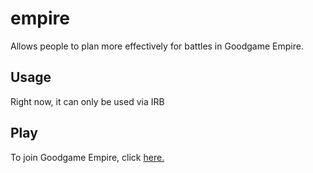 # empire
Allows people to plan more effectively for battles in Goodgame Empire.

## Usage
Right now, it can only be used via IRB
## Play
To join Goodgame Empire, click [here.](http://empire.goodgamestudios.com?ic=5N-5HCKP&w=199947&refer_method=link)
